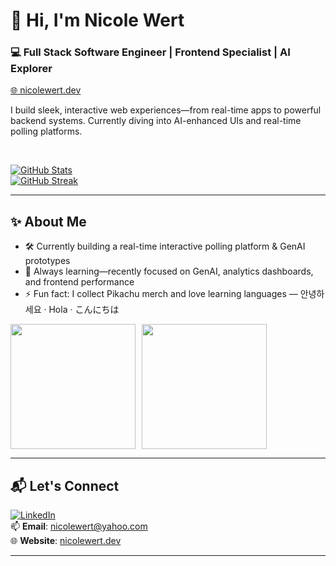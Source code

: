 <!-- README.md -->

# 👋 Hi, I'm Nicole Wert

### 💻 Full Stack Software Engineer | Frontend Specialist | AI Explorer  
[🌐 nicolewert.dev](https://www.nicolewert.dev)

I build sleek, interactive web experiences—from real-time apps to powerful backend systems. Currently diving into AI-enhanced UIs and real-time polling platforms.  

<br/>

[![GitHub Stats](https://github-readme-stats.vercel.app/api?username=nicolewert&theme=gruvbox&show_icons=true&hide_border=true)](https://github.com/anuraghazra/github-readme-stats)  
[![GitHub Streak](https://github-readme-streak-stats.herokuapp.com?user=nicolewert&theme=gruvbox&hide_border=true)](https://git.io/streak-stats)

---

## ✨ About Me
- 🛠 Currently building a real-time interactive polling platform & GenAI prototypes
- 🌱 Always learning—recently focused on GenAI, analytics dashboards, and frontend performance
- ⚡ Fun fact: I collect Pikachu merch and love learning languages — 안녕하세요 · Hola · こんにちは

<div style="display:flex;gap:10px">
  <img src="https://media.giphy.com/media/UqYPGtgwtQvgANy1wj/giphy.gif" width="200" height="200" />
  <img src="https://media.giphy.com/media/12oTlUqDjqhTUs/giphy.gif" width="200" />
</div>

---

## 📬 Let's Connect
[![LinkedIn](https://img.shields.io/badge/linkedin-%230077B5.svg?style=for-the-badge&logo=linkedin&logoColor=white)](https://www.linkedin.com/in/nicole-wert-205981187/)  
📫 **Email**: nicolewert@yahoo.com  
🌐 **Website**: [nicolewert.dev](https://www.nicolewert.dev)

---

